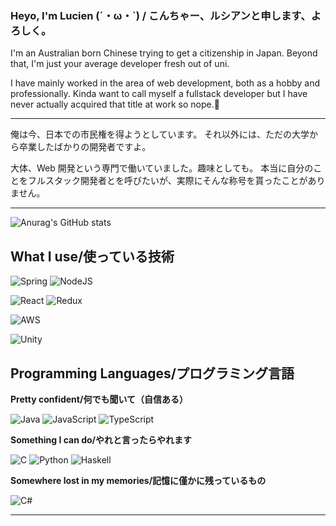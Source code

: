 ### Heyo, I'm Lucien (´・ω・`) / こんちゃー、ルシアンと申します、よろしく。

I'm an Australian born Chinese trying to get a citizenship in Japan.
Beyond that, I'm just your average developer fresh out of uni.

I have mainly worked in the area of web development, both as a hobby and professionally.
Kinda want to call myself a fullstack developer but I have never actually acquired that title at work so nope.🤷
<hr/>
俺は今、日本での市民権を得ようとしています。
それ以外には、ただの大学から卒業したばかりの開発者ですよ。

大体、Web 開発という専門で働いていました。趣味としても。
本当に自分のことをフルスタック開発者とを呼びたいが、実際にそんな称号を貰ったことがありません。

<hr/>


![Anurag's GitHub stats](https://github-readme-stats.vercel.app/api?username=luciennnl&show_icons=true&theme=radical)
## What I use/使っている技術

![Spring](https://img.shields.io/badge/spring-%236DB33F.svg?style=for-the-badge&logo=spring&logoColor=white)
![NodeJS](https://img.shields.io/badge/node.js-6DA55F?style=for-the-badge&logo=node.js&logoColor=white)

![React](https://img.shields.io/badge/react-%2320232a.svg?style=for-the-badge&logo=react&logoColor=%2361DAFB)
![Redux](https://img.shields.io/badge/redux-%23593d88.svg?style=for-the-badge&logo=redux&logoColor=white)

![AWS](https://img.shields.io/badge/AWS-%23FF9900.svg?style=for-the-badge&logo=amazon-aws&logoColor=white)

![Unity](https://img.shields.io/badge/unity-%23000000.svg?style=for-the-badge&logo=unity&logoColor=white)

## Programming Languages/プログラミング言語

**Pretty confident/何でも聞いて（自信ある）**

![Java](https://img.shields.io/badge/java-%23ED8B00.svg?style=for-the-badge&logo=java&logoColor=white)
![JavaScript](https://img.shields.io/badge/javascript-%23323330.svg?style=for-the-badge&logo=javascript&logoColor=%23F7DF1E)
![TypeScript](https://img.shields.io/badge/typescript-%23007ACC.svg?style=for-the-badge&logo=typescript&logoColor=white)

**Something I can do/やれと言ったらやれます**

![C](https://img.shields.io/badge/c-%2300599C.svg?style=for-the-badge&logo=c&logoColor=white)
![Python](https://img.shields.io/badge/python-3670A0?style=for-the-badge&logo=python&logoColor=ffdd54)
![Haskell](https://img.shields.io/badge/Haskell-5e5086?style=for-the-badge&logo=haskell&logoColor=white)

**Somewhere lost in my memories/記憶に僅かに残っているもの**

![C#](https://img.shields.io/badge/c%23-%23239120.svg?style=for-the-badge&logo=c-sharp&logoColor=white)

<hr/>  


<!--
**luciennnl/luciennnl** is a ✨ _special_ ✨ repository because its `README.md` (this file) appears on your GitHub profile.

Here are some ideas to get you started:

- 🔭 I’m currently working on ...
- 🌱 I’m currently learning ...
- 👯 I’m looking to collaborate on ...
- 🤔 I’m looking for help with ...
- 💬 Ask me about ...
- 📫 How to reach me: ...
- 😄 Pronouns: ...
- ⚡ Fun fact: ...
-->
